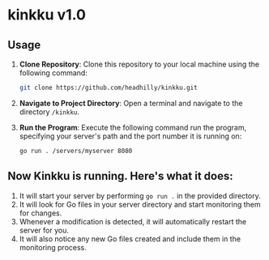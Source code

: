 # kinkku v1.0

## Usage

1. **Clone Repository**: Clone this repository to your local machine using the following command:

    ```bash
    git clone https://github.com/headhilly/kinkku.git
    ```

2. **Navigate to Project Directory**: Open a terminal and navigate to the directory `/kinkku`.

4. **Run the Program**: Execute the following command run the program, specifying your server's path and the port number it is running on:

    ```bash
    go run . /servers/myserver 8080
    ```

## Now Kinkku is running. Here's what it does:

1. It will start your server by performing `go run .` in the provided directory.
2. It will look for Go files in your server directory and start monitoring them for changes.
3. Whenever a modification is detected, it will automatically restart the server for you.
4. It will also notice any new Go files created and include them in the monitoring process.
